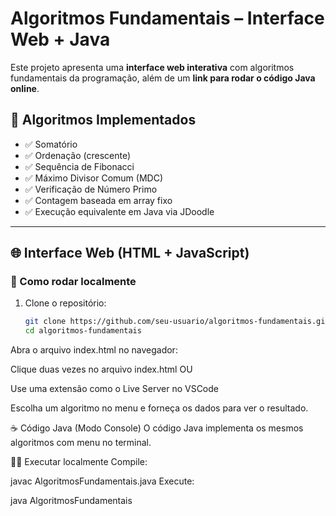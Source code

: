 # Algoritmos Fundamentais – Interface Web + Java

Este projeto apresenta uma **interface web interativa** com algoritmos fundamentais da programação, além de um **link para rodar o código Java online**.

## 🧠 Algoritmos Implementados

- ✅ Somatório
- ✅ Ordenação (crescente)
- ✅ Sequência de Fibonacci
- ✅ Máximo Divisor Comum (MDC)
- ✅ Verificação de Número Primo
- ✅ Contagem baseada em array fixo
- ✅ Execução equivalente em Java via JDoodle

---

## 🌐 Interface Web (HTML + JavaScript)

### 🔧 Como rodar localmente

1. Clone o repositório:
   ```bash
   git clone https://github.com/seu-usuario/algoritmos-fundamentais.git
   cd algoritmos-fundamentais
Abra o arquivo index.html no navegador:

Clique duas vezes no arquivo index.html
OU

Use uma extensão como o Live Server no VSCode

Escolha um algoritmo no menu e forneça os dados para ver o resultado.

☕ Código Java (Modo Console)
O código Java implementa os mesmos algoritmos com menu no terminal.

👨‍💻 Executar localmente
Compile:

javac AlgoritmosFundamentais.java
Execute:

java AlgoritmosFundamentais
